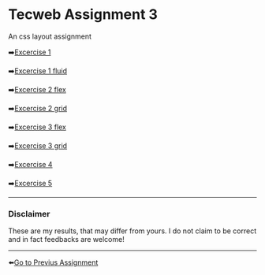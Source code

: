 # Tecweb Assignment 3
An css layout assignment

➡️[Excercise 1](1/)

➡️[Excercise 1 fluid](1.5%20fluid/)

➡️[Excercise 2 flex](2%20flex/)

➡️[Excercise 2 grid](./2%20grid/)

➡️[Excercise 3 flex](./3%20flex/)

➡️[Excercise 3 grid](./3%20grid/)

➡️[Excercise 4](./4/)

➡️[Excercise 5](./5/)

---
### Disclaimer
These are my results, that may differ from yours. I do not claim to be correct and in fact feedbacks are welcome!

---

⬅️[Go to Previus Assignment](../2_assignment/)